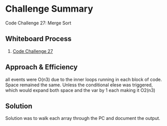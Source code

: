# Challenge Summary
<!-- Description of the challenge -->
Code Challenge 27: Merge Sort

## Whiteboard Process
<!-- Embedded whiteboard image -->
1. [Code Challenge 27](/images/cc27.png)
## Approach & Efficiency
<!-- What approach did you take? Why? What is the Big O space/time for this approach? -->
all events were O(n3) due to the inner loops running in each block of code. Space remained the same. Unless the conditional elese was triggered, which would expand both space and the var by 1 each making it O2(n3)

## Solution
Solution was to walk each array through the PC and document the output. 